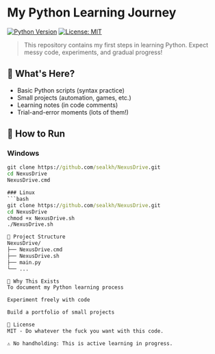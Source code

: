 # My Python Learning Journey

[![Python Version](https://img.shields.io/badge/python-3.8%2B-blue)](https://www.python.org/downloads/)
[![License: MIT](https://img.shields.io/badge/License-MIT-yellow.svg)](https://opensource.org/licenses/MIT)

> This repository contains my first steps in learning Python. Expect messy code, experiments, and gradual progress!

## 📌 What's Here?
- Basic Python scripts (syntax practice)
- Small projects (automation, games, etc.)
- Learning notes (in code comments)
- Trial-and-error moments (lots of them!)

## 🚀 How to Run
### Windows
```cmd
git clone https://github.com/sealkh/NexusDrive.git
cd NexusDrive
NexusDrive.cmd

### Linux
```bash
git clone https://github.com/sealkh/NexusDrive.git
cd NexusDrive
chmod +x NexusDrive.sh
./NexusDrive.sh

📂 Project Structure
NexusDrive/
├── NexusDrive.cmd
├── NexusDrive.sh
├── main.py
└── ...

🤔 Why This Exists
To document my Python learning process

Experiment freely with code

Build a portfolio of small projects

📜 License
MIT - Do whatever the fuck you want with this code.

⚠️ No handholding: This is active learning in progress.
